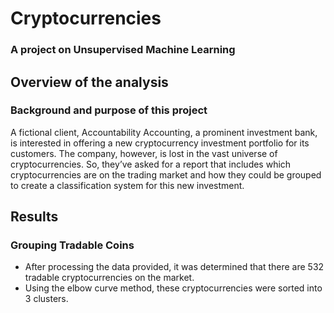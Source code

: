 # Cryptocurrencies
### A project on Unsupervised Machine Learning

## Overview of the analysis
### Background and purpose of this project
A fictional client, Accountability Accounting, a prominent investment bank, is interested in offering a new cryptocurrency investment portfolio for its customers. The company, however, is lost in the vast universe of cryptocurrencies. So, they’ve asked for a report that includes which cryptocurrencies are on the trading market and how they could be grouped to create a classification system for this new investment.

## Results
### Grouping Tradable Coins

- After processing the data provided, it was determined that there are 532 tradable cryptocurrencies on the market. 
- Using the elbow curve method, these cryptocurrencies were sorted into 3 clusters. 
 
